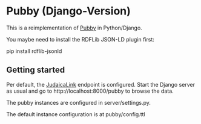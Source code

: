 # Pubby (Django-Version)

This is a reimplementation of [Pubby](http://wifo5-03.informatik.uni-mannheim.de/pubby/) in Python/Django.

You maybe need to install the RDFLib JSON-LD plugin first:

pip install rdflib-jsonld

## Getting started

Per default, the [JudaicaLink](http://web.judaicalink.org/) endpoint is configured. Start the Django server as usual and go to http://localhost:8000/pubby to browse the data.

The pubby instances are configured in server/settings.py.

The default instance configuration is at pubby/config.ttl 
